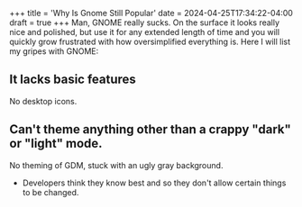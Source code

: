 +++
title = 'Why Is Gnome Still Popular'
date = 2024-04-25T17:34:22-04:00
draft = true
+++
Man, GNOME really sucks. On the surface it looks really nice and polished, but use it for any extended length of time and you will quickly grow frustrated with how oversimplified everything is. Here I will list my gripes with GNOME:

## It lacks basic features
No desktop icons.

## Can't theme anything other than a crappy "dark" or "light" mode.
No theming of GDM, stuck with an ugly gray background.

- Developers think they know best and so they don't allow certain things to be changed.
